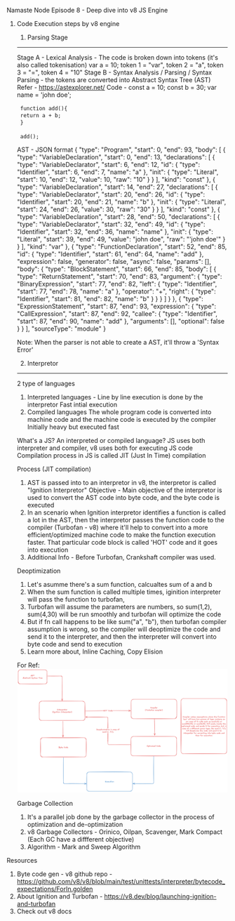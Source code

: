 Namaste Node
Episode 8 - Deep dive into v8 JS Engine

1. Code Execution steps by v8 engine
    1. Parsing Stage
    ----------------------------------------------------------------------------------
    Stage A - Lexical Analysis - The code is broken down into tokens (it's also called tokenisation)
        var a = 10; token 1 = "var", token 2 = "a", token 3 = "=", token 4 = "10"
    Stage B - Syntax Analysis / Parsing / Syntax Parsing - the tokens are converted into Abstract Syntax Tree (AST)
    Refer - https://astexplorer.net/
    Code - 
        const a = 10;
        const b = 30;
        var name = 'john doe';

        function add(){
        return a + b;
        }

        add();
    AST -  JSON format
        {
        "type": "Program",
        "start": 0,
        "end": 93,
        "body": [
            {
            "type": "VariableDeclaration",
            "start": 0,
            "end": 13,
            "declarations": [
                {
                "type": "VariableDeclarator",
                "start": 6,
                "end": 12,
                "id": {
                    "type": "Identifier",
                    "start": 6,
                    "end": 7,
                    "name": "a"
                },
                "init": {
                    "type": "Literal",
                    "start": 10,
                    "end": 12,
                    "value": 10,
                    "raw": "10"
                }
                }
            ],
            "kind": "const"
            },
            {
            "type": "VariableDeclaration",
            "start": 14,
            "end": 27,
            "declarations": [
                {
                "type": "VariableDeclarator",
                "start": 20,
                "end": 26,
                "id": {
                    "type": "Identifier",
                    "start": 20,
                    "end": 21,
                    "name": "b"
                },
                "init": {
                    "type": "Literal",
                    "start": 24,
                    "end": 26,
                    "value": 30,
                    "raw": "30"
                }
                }
            ],
            "kind": "const"
            },
            {
            "type": "VariableDeclaration",
            "start": 28,
            "end": 50,
            "declarations": [
                {
                "type": "VariableDeclarator",
                "start": 32,
                "end": 49,
                "id": {
                    "type": "Identifier",
                    "start": 32,
                    "end": 36,
                    "name": "name"
                },
                "init": {
                    "type": "Literal",
                    "start": 39,
                    "end": 49,
                    "value": "john doe",
                    "raw": "'john doe'"
                }
                }
            ],
            "kind": "var"
            },
            {
            "type": "FunctionDeclaration",
            "start": 52,
            "end": 85,
            "id": {
                "type": "Identifier",
                "start": 61,
                "end": 64,
                "name": "add"
            },
            "expression": false,
            "generator": false,
            "async": false,
            "params": [],
            "body": {
                "type": "BlockStatement",
                "start": 66,
                "end": 85,
                "body": [
                {
                    "type": "ReturnStatement",
                    "start": 70,
                    "end": 83,
                    "argument": {
                    "type": "BinaryExpression",
                    "start": 77,
                    "end": 82,
                    "left": {
                        "type": "Identifier",
                        "start": 77,
                        "end": 78,
                        "name": "a"
                    },
                    "operator": "+",
                    "right": {
                        "type": "Identifier",
                        "start": 81,
                        "end": 82,
                        "name": "b"
                    }
                    }
                }
                ]
            }
            },
            {
            "type": "ExpressionStatement",
            "start": 87,
            "end": 93,
            "expression": {
                "type": "CallExpression",
                "start": 87,
                "end": 92,
                "callee": {
                "type": "Identifier",
                "start": 87,
                "end": 90,
                "name": "add"
                },
                "arguments": [],
                "optional": false
            }
            }
        ],
        "sourceType": "module"
        }

    Note: When the parser is not able to create a AST, it'll throw a 'Syntax Error'

    2. Interpretor
    ------------------------------------------------------------------------------------

    2 type of languages
    1. Interpreted languages -
        Line by line execution is done by the interpretor
        Fast intial execution
    2. Compiled languages
        The whole program code is converted into machine code and the machine code is executed by the compiler
        Initially heavy but executed fast
    
    What's a JS? An interpreted or compiled language?
    JS uses both interpreter and compiler, v8 uses both for executing JS code
    Compilation process in JS is called JIT (Just In Time) compilation


    Process (JIT compilation)
    1. AST is passed into to an interpretor
        in v8, the interpretor is called "Ignition Interpretor"
        Objective - Main objective of the interpretor is used to convert the AST code into byte code, and the byte code is executed
    2. In an scenario when Ignition interpretor identifies a function is called a lot in the AST, then the interpretor passes the function code to the compiler (Turbofan - v8) where it'll help to convert into a more efficient/optimized machine code to make the function execution faster. That particular code block is called 'HOT' code and it goes into execution
    3. Additional Info - Before Turbofan, Crankshaft compiler was used.

    Deoptimization
    1. Let's asumme there's a sum function, calcualtes sum of a and b
    2. When the sum function is called multiple times, iginition interpreter will pass the function to turbofan,
    3. Turbofan will assume the parameters are numbers, so sum(1,2), sum(4,30) will be run smoothly and turbofan will optimize the code
    4. But if fn call happens to be like sum("a", "b"), then turbofan compiler assumption is wrong, so the compiler will deoptimize the code and send it to the interpreter, and then the interpreter will convert into byte code and send to execution
    5. Learn more about, Inline Caching, Copy Elision

    For Ref: ![jit compilation](../../media/jit.png)

    Garbage Collection
    1. It's a parallel job done by the garbage collector in the process of optimization and de-optimization
    2. v8 Garbage Collectors - Orinico, Oilpan, Scavenger, Mark Compact (Each GC have a diffferent objective)
    3. Algorithm - Mark and Sweep Algorithm

Resources
1. Byte code gen - v8 github repo - https://github.com/v8/v8/blob/main/test/unittests/interpreter/bytecode_expectations/ForIn.golden
2. About Ignition and Turbofan - https://v8.dev/blog/launching-ignition-and-turbofan
3. Check out v8 docs